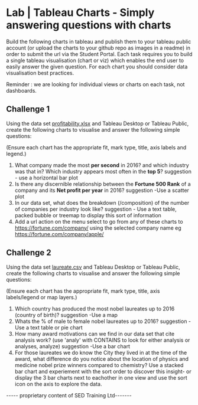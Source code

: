 
# Lab | Tableau Charts - Simply answering questions with charts

Build the following charts in tableau and publish them to your tableau public account (or upload the charts to your github repo as images in a readme) in order to submit the url via the Student Portal. Each task requires you to build a single tableau visualisation (chart or viz) which enables the end user to easily answer the given question. For each chart you should consider data visualisation best practices. 

Reminder : we are looking for individual views or charts on each task, not dashboards. 

## Challenge 1 

Using the data set [profitability.xlsx](profitability.xlsx) 
and Tableau Desktop or Tableau Public, create the following charts to visualise and answer the following simple questions: 

(Ensure each chart has the appropriate fit, mark type, title, axis labels and legend.) 

1) What company made the most **per second** in 2016? and which industry was that in? Which industry appears most often in the **top 5**? suggestion - use a horizontal bar plot
2) Is there any discernible relationship between the **Fortune 500 Rank** of a company and its **Net profit per year** in 2016? suggestion -Use a scatter plot
3) In our data set, what does the breakdown (/composition) of the number of companies per industry look like? suggestion - Use a text table, packed bubble or treemap to display this sort of information
5) Add a url action on the menu select to go from any of these charts to https://fortune.com/company/<Company> using the selected company name eg https://fortune.com/company/apple/

## Challenge 2 

Using the data set [laureate.csv](laureate.csv) 
and Tableau Desktop or Tableau Public, create the following charts to visualise and answer the following simple questions: 

(Ensure each chart has the appropriate fit, mark type, title, axis labels/legend or map layers.) 

1) Which country has produced the most nobel laureates up to 2016 (country of birth)? suggestion -Use a map
2) Whats the % of male to female nobel laureates up to 2016? suggestion -Use a text table or pie chart
3) How many award motivations can we find in our data set that cite analysis work? (use 'analy' with CONTAINS to look for either analysis or analyses, analyze) suggestion -Use a bar chart
4) For those laureates we do know the City they lived in at the time of the award, what difference do you notice about the location of physics and medicine nobel prize winners compared to chemistry? Use a stacked bar chart and experiement with the sort order to discover this insight- or display the 3 bar charts next to eachother in one view and use the sort icon on the axis to explore the data.


----- proprietary content of SED Training Ltd-------
